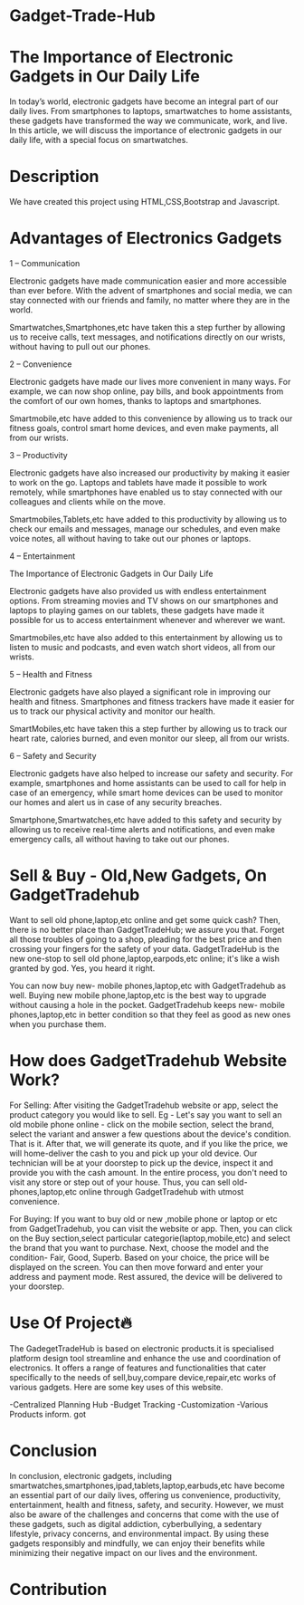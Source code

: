 
# Gadget-Trade-Hub

# The Importance of Electronic Gadgets in Our Daily Life

In today’s world, electronic gadgets have become an integral part of our daily lives. From smartphones to laptops, smartwatches to home assistants, these gadgets have transformed the way we communicate, work, and live. In this article, we will discuss the importance of electronic gadgets in our daily life, with a special focus on smartwatches.

# Description 

We have created this project using HTML,CSS,Bootstrap and Javascript.

# Advantages of Electronics Gadgets

1 – Communication

Electronic gadgets have made communication easier and more accessible than ever before. With the advent of smartphones and social media, we can stay connected with our friends and family, no matter where they are in the world.

Smartwatches,Smartphones,etc have taken this a step further by allowing us to receive calls, text messages, and notifications directly on our wrists, without having to pull out our phones.


2 – Convenience

Electronic gadgets have made our lives more convenient in many ways. For example, we can now shop online, pay bills, and book appointments from the comfort of our own homes, thanks to laptops and smartphones.

Smartmobile,etc have added to this convenience by allowing us to track our fitness goals, control smart home devices, and even make payments, all from our wrists.

3 – Productivity

Electronic gadgets have also increased our productivity by making it easier to work on the go. Laptops and tablets have made it possible to work remotely, while smartphones have enabled us to stay connected with our colleagues and clients while on the move.

Smartmobiles,Tablets,etc have added to this productivity by allowing us to check our emails and messages, manage our schedules, and even make voice notes, all without having to take out our phones or laptops.

4 – Entertainment

The Importance of Electronic Gadgets in Our Daily Life

Electronic gadgets have also provided us with endless entertainment options. From streaming movies and TV shows on our smartphones and laptops to playing games on our tablets, these gadgets have made it possible for us to access entertainment whenever and wherever we want.

Smartmobiles,etc have also added to this entertainment by allowing us to listen to music and podcasts, and even watch short videos, all from our wrists.

5 – Health and Fitness

Electronic gadgets have also played a significant role in improving our health and fitness. Smartphones and fitness trackers have made it easier for us to track our physical activity and monitor our health.

SmartMobiles,etc have taken this a step further by allowing us to track our heart rate, calories burned, and even monitor our sleep, all from our wrists.

6 – Safety and Security

Electronic gadgets have also helped to increase our safety and security. For example, smartphones and home assistants can be used to call for help in case of an emergency, while smart home devices can be used to monitor our homes and alert us in case of any security breaches.

Smartphone,Smartwatches,etc have added to this safety and security by allowing us to receive real-time alerts and notifications, and even make emergency calls, all without having to take out our phones.

#  Sell & Buy - Old,New Gadgets, On GadgetTradehub

Want to sell old phone,laptop,etc online and get some quick cash?
   Then, there is no better place than GadgetTradeHub; we assure you that.
    Forget all those troubles of going to a shop, pleading for the best price and then crossing your fingers for the safety of your data. 
    GadgetTradeHub is the new one-stop to sell old phone,laptop,earpods,etc online; it's like a wish granted by god. 
  Yes, you heard it right.

  You can now buy new- mobile phones,laptop,etc with GadgetTradehub as well.
  Buying new mobile phone,laptop,etc is the best way to upgrade without causing a hole in the pocket. 
  GadgetTradehub keeps new- mobile phones,laptop,etc in better condition so that they feel as good as new ones when you purchase them.

  # How does GadgetTradehub  Website Work?

  For Selling:
  After visiting the GadgetTradehub website or app, select the product category you would like to sell.
  Eg - Let's say you want to sell an old mobile phone online - click on the mobile section, select the brand, 
  select the variant and answer a few questions about the device's condition. 
  That is it. After that, we will generate its quote, and if you like the price, we will home-deliver the cash to you and pick up your old device.
Our technician will be at your doorstep to pick up the device, inspect it and provide you with the cash amount.
 In the entire process, you don't need to visit any store or step out of your house.
  Thus, you can sell old- phones,laptop,etc online through GadgetTradehub with utmost convenience.

  For Buying:
  If you want to buy old or new ,mobile phone or laptop or etc from GadgetTradehub, you can visit the website or app. 
  Then, you can click on the Buy section,select particular categorie(laptop,mobile,etc) and select the brand that you want to purchase.
   Next, choose the model and the condition- Fair, Good, Superb. 
  Based on your choice, the price will be displayed on the screen. 
  You can then move forward and enter your address and payment mode.
   Rest assured, the device will be delivered to your doorstep.

# Use Of Project🔥

The GadegetTradeHub is based on electronic products.it is specialised platform design tool streamline and enhance the use and coordination of electronics. It offers a range of features and functionalities that cater specifically to the needs of sell,buy,compare device,repair,etc works of various gadgets. Here are some key uses of this website.
 
-Centralized Planning Hub
-Budget Tracking
-Customization
-Various Products inform. got

# Conclusion

In conclusion, electronic gadgets, including smartwatches,smartphones,ipad,tablets,laptop,earbuds,etc have become an essential part of our daily lives, offering us convenience, productivity, entertainment, health and fitness, safety, and security. However, we must also be aware of the challenges and concerns that come with the use of these gadgets, such as digital addiction, cyberbullying, a sedentary lifestyle, privacy concerns, and environmental impact. By using these gadgets responsibly and mindfully, we can enjoy their benefits while minimizing their negative impact on our lives and the environment.

# Contribution



